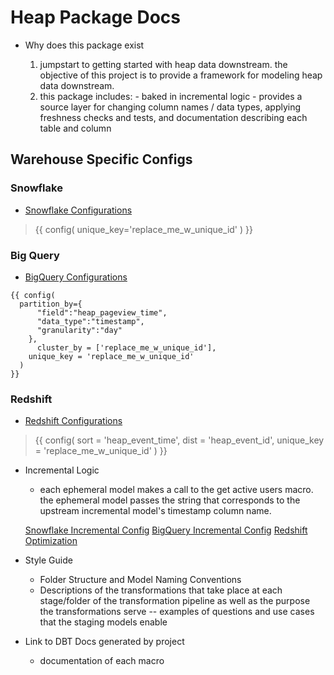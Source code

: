 
# **Heap Package Docs**

- Why does this package exist

    1. jumpstart to getting started with heap data downstream. the objective of this project is to provide a framework for modeling heap data downstream. 
    2. this package includes: 
      - baked in incremental logic 
      - provides a source layer for changing column names / data types, applying freshness checks and tests, and documentation describing each table and column


## **Warehouse Specific Configs**

### **Snowflake** 

- [Snowflake Configurations](https://docs.getdbt.com/reference/resource-configs/snowflake-configs)

> {{
>    config(
>       unique_key='replace_me_w_unique_id'
>  )
> }}

### **Big Query** 

- [BigQuery Configurations](https://docs.getdbt.com/reference/resource-configs/bigquery-configs)

```
{{ config(
  partition_by={
      "field":"heap_pageview_time",
      "data_type":"timestamp",
      "granularity":"day"
    },
      cluster_by = ['replace_me_w_unique_id'],
    unique_key = 'replace_me_w_unique_id'
  )
}}
```

### **Redshift** 

- [Redshift Configurations](https://docs.getdbt.com/reference/resource-configs/redshift-configs)

> {{
>    config(
>        sort = 'heap_event_time',
>        dist = 'heap_event_id',
>        unique_key = 'replace_me_w_unique_id'
>    )
> }}

- Incremental Logic
    - each ephemeral model makes a call to the get active users macro. the ephemeral model passes the string that corresponds to the upstream incremental model's timestamp column name.

    [Snowflake Incremental Config](https://docs.getdbt.com/reference/resource-configs/snowflake-configs#merge-behavior-incremental-models)
    [BigQuery Incremental Config](https://docs.getdbt.com/reference/resource-configs/bigquery-configs#merge-behavior-incremental-models)
    [Redshift Optimization](https://docs.getdbt.com/reference/resource-configs/redshift-configs#performance-optimizations)


- Style Guide
    - Folder Structure and Model Naming Conventions
    - Descriptions of the transformations that take place at each stage/folder of the transformation pipeline as well as the purpose the transformations serve
      -- examples of questions and use cases that the staging models enable 


- Link to DBT Docs generated by project
  - documentation of each macro 

